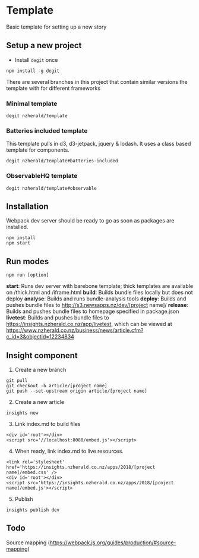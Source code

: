 # Template
Basic template for setting up a new story

## Setup a new project

- Install `degit` once

```
npm install -g degit
```

There are several branches in this project that contain similar versions the
template with for different frameworks

### Minimal template

`degit nzherald/template`

### Batteries included template

This template pulls in d3, d3-jetpack, jquery & lodash. It uses a class
based template for components.

`degit nzherald/template#batteries-included`

### ObservableHQ template

`degit nzherald/template#observable`


## Installation
Webpack dev server should be ready to go as soon as packages are installed.
```
npm install
npm start
```


## Run modes
```
npm run [option]
```
**start**: Runs dev server with barebone template; thick templates are available on /thick.html and /iframe.html
**build**: Builds bundle files locally but does not deploy
**analyse**: Builds and runs bundle-analysis tools
**deploy**: Builds and pushes bundle files to http://s3.newsapps.nz/dev/[project name]/
**release**: Builds and pushes bundle files to homepage specified in package.json
**livetest**: Builds and pushes bundle files to https://insights.nzherald.co.nz/app/livetest, which can be viewed at https://www.nzherald.co.nz/business/news/article.cfm?c_id=3&objectid=12234834


## Insight component
1. Create a new branch
```
git pull
git checkout -b article/[project name]
git push --set-upstream origin article/[project name]
```

2. Create a new article
```
insights new
```

3. Link index.md to build files
```
<div id='root'></div>
<script src='//localhost:8080/embed.js'></script>
```

4. When ready, link index.md to live resources.
```
<link rel='stylesheet' href='https://insights.nzherald.co.nz/apps/2018/[project name]/embed.css' />
<div id='root'></div>
<script src='https://insights.nzherald.co.nz/apps/2018/[project name]/embed.js'></script>
```

5. Publish
```
insights publish dev
```


## Todo
Source mapping (https://webpack.js.org/guides/production/#source-mapping)
